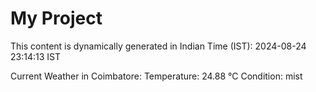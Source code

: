 # My Project

This content is dynamically generated in Indian Time (IST): 2024-08-24 23:14:13 IST


Current Weather in Coimbatore:
Temperature: 24.88 °C
Condition: mist
